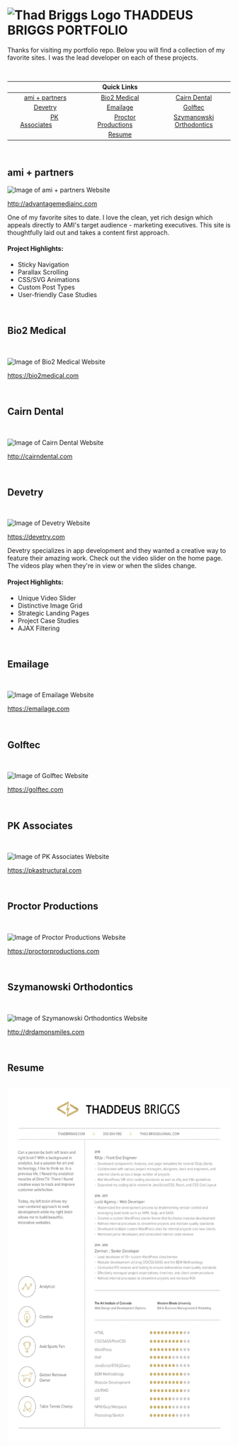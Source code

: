 # <img src="http://thadbriggs.com/images/logos/logo.svg" alt="Thad Briggs Logo" width="42" height="25"> THADDEUS BRIGGS PORTFOLIO

Thanks for visiting my portfolio repo. Below you will find a collection of my favorite sites. I was the lead developer on each of these projects.

<br>

|&nbsp;|Quick Links|&nbsp;|
|:----------------:|:------------:|:------------:|
|[ami + partners][ami]|[Bio2 Medical][bio2]|[Cairn Dental][cairn]|
|[Devetry][devetry]|[Emailage][emailage]|[Golftec][golftec]|
|&nbsp;&nbsp;&nbsp;&nbsp;&nbsp;&nbsp;&nbsp;&nbsp;&nbsp;&nbsp;&nbsp;[PK Associates][pka]&nbsp;&nbsp;&nbsp;&nbsp;&nbsp;&nbsp;&nbsp;&nbsp;&nbsp;&nbsp;&nbsp;|&nbsp;&nbsp;&nbsp;&nbsp;&nbsp;&nbsp;[Proctor Productions][proctor]&nbsp;&nbsp;&nbsp;&nbsp;&nbsp;&nbsp;|[Szymanowski Orthodontics][damon]|
|&nbsp;|[Resume][resume]|&nbsp;|

<br>

## ami + partners


![Image of ami + partners Website](http://thadbriggs.com/images/projects/ami.png "ami + partners Website")

<a href="http://advantagemediainc.com/" target="_blank">http://advantagemediainc.com</a>

One of my favorite sites to date. I love the clean, yet rich design which appeals directly to AMI's target audience - marketing executives. This site is thoughtfully laid out and takes a content first approach.

#### Project Highlights:

* Sticky Navigation
* Parallax Scrolling
* CSS/SVG Animations
* Custom Post Types
* User-friendly Case Studies

<br>

## Bio2 Medical

<br>

![Image of Bio2 Medical Website](http://thadbriggs.com/images/projects/bio2.png "Bio2 Medical Website")

<a href="https://bio2medical.com/" target="_blank">https://bio2medical.com</a>

<br>

## Cairn Dental

<br>

![Image of Cairn Dental Website](http://thadbriggs.com/images/projects/cairn.png "Cairn Dental Website")

<a href="http://cairndental.com/" target="_blank">http://cairndental.com</a>

<br>

## Devetry

<br>

![Image of Devetry Website](http://thadbriggs.com/images/projects/devetry.png "Devetry Website")

<a href="https://devetry.com" target="_blank">https://devetry.com</a>

Devetry specializes in app development and they wanted a creative way to feature their amazing work. Check out the video slider on the home page. The videos play when they're in view or when the slides change.

#### Project Highlights:

* Unique Video Slider
* Distinctive Image Grid
* Strategic Landing Pages
* Project Case Studies
* AJAX Filtering

<br>

## Emailage

<br>

![Image of Emailage Website](http://thadbriggs.com/images/projects/emailage.png "Emailage Website")

<a href="https://emailage.com" target="_blank">https://emailage.com</a>

<br>

## Golftec

<br>

![Image of Golftec Website](http://thadbriggs.com/images/projects/golftec.png "Golftec Website")

<a href="https://golftec.com/" target="_blank">https://golftec.com</a>

<br>

## PK Associates

<br>

![Image of PK Associates Website](http://thadbriggs.com/images/projects/pka.png "PK Associates Website")

<a href="https://pkastructural.com/" target="_blank">https://pkastructural.com</a>

<br>

## Proctor Productions

<br>

![Image of Proctor Productions Website](http://thadbriggs.com/images/projects/proctor.png "Proctor Productions Website")

<a href="https://proctorproductions.com/" target="_blank">https://proctorproductions.com</a>

<br>

## Szymanowski Orthodontics

<br>

![Image of Szymanowski Orthodontics Website](http://thadbriggs.com/images/projects/damon.png "Szymanowski Orthodontics Website")

<a href="http://drdamonsmiles.com/" target="_blank">http://drdamonsmiles.com</a>

<br>

## Resume

<br>

<img src="thad_briggs_resume.png" alt="Thad Briggs Logo" width="612" height="792">

[ami]: #ami--partners
[bio2]: #bio2-medical
[cairn]: #cairn-dental
[devetry]: #devetry
[emailage]: #emailage
[golftec]: #golftec
[pka]: #pk-associates
[proctor]: #proctor-productions
[damon]: #szymanowski-orthodontics
[resume]: #resume
